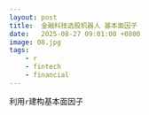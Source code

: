 ```yaml
---
layout: post
title:  金融科技选股机器人 基本面因子
date:   2025-08-27 09:01:00 +0800
image: 08.jpg
tags: 
    - r
    - fintech
    - financial
---
```


利用`r`建构基本面因子

```r

```